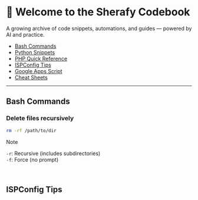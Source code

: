 # 🧠 Welcome to the Sherafy Codebook

A growing archive of code snippets, automations, and guides — powered by AI and practice.

- [Bash Commands](#bash-commands)
- [Python Snippets](#python-snippets)
- [PHP Quick Reference](#php-quick-reference)
- [ISPConfig Tips](#ispconfig-tips)
- [Google Apps Script](#google-apps-script)
- [Cheat Sheets](#cheat-sheets)

---

## Bash Commands

### Delete files recursively
```bash
rm -rf /path/to/dir
```
> [!NOTE]
> `-r`: Recursive (includes subdirectories)  
> `-f`: Force (no prompt)

<br>

## ISPConfig Tips
